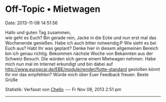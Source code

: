 Off-Topic • Mietwagen
=====================

Date: 2013-11-08 14:51:56

Hallo und guten Tag zusammen,\
wie geht es Euch? Bin gerade rein, Jacke in die Ecke und nun erst mal
das Wochenende genießen. Habe ich auch bitter notwendig:P Wie sieht es
bei Euch aus? Habt Ihr was geplant? Denke hier in diesem allgemeinen
Bereich bin ich genau richtig. Bekommen nächste Woche von Bekannten aus
der Schweiz Besuch. Die würden sich gerne einem Mietwagen nehmen. Habe
mich nun mal im Internet erkundigt und bin dabei auf
<http://www.europcar.de/EBE/module/render/flotte-standard> gestoßen
könnt Ihr mir das empfehlen? Würde mich über Euer Feedback freuen. Beste
Grüße

Statistik: Verfasst von
[Chello](http://forum.yacy-websuche.de/memberlist.php?mode=viewprofile&u=9014)
--- Fr Nov 08, 2013 2:51 pm

------------------------------------------------------------------------
